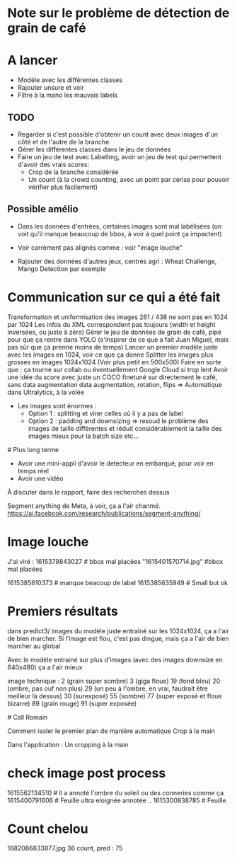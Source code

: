 # Note sur le problème de détection de grain de café

# A lancer

- Modèle avec les différentes classes
- Rajouter unsure et voir
- Filtre à la mano les mauvais labels


## TODO


- Regarder si c'est possible d'obtenir un count avec deux images d'un côté et de l'autre de la branche.
- Gérer les différentes classes dans le jeu de données
- Faire un jeu de test avec LabelImg, avoir un jeu de test qui permettent d'avoir des vrais scores:
    - Crop de la branche considérée
    - Un count (à la crowd counting, avec un point par cerise pour pouvoir vérifier plus facilement)


## Possible amélio

- Dans les données d'entrées, certaines images sont mal labélisées (on voit qu'il manque beaucoup de bbox, à voir à quel point ça impactent)
- Voir carrément pas alignés comme : 
voir "image louche"

- Rajouter des données d'autres jeux, centrés agri : Wheat Challenge, Mango Detection par exemple


# Communication sur ce qui a été fait 

Transformation et uniformisation des images 
261 / 438 ne sont pas en 1024 par 1024 
Les infos du XML correspondent pas toujours (width et height inversées, ou juste à zéro)
Gérer le jeu de données de grain de café, pipé pour que ça rentre dans YOLO (s'inspirer de ce que a fait Juan Miguel, mais pas sûr que ça prenne moins de temps)
Lancer un premier modèle juste avec les images en 1024, voir ce que ça donne
Splitter les images plus grosses en images 1024x1024
(Voir plus petit en 500x500)
Faire en sorte que : ça tourne sur collab ou éventuellement Google Cloud si trop lent
Avoir une idée du score avec juste un COCO finetuné sur directement le café, sans data augmentation
data augmentation, rotation, flips => Automatique dans Ultralytics, à la volée
- Les images sont énormes :
    - Option 1 : splitting et virer celles où il y a pas de label
    - Option 2 : padding and downsizing => resoud le problème des images de taille différentes et réduit considérablement la taille des images
                    mieux pour la batch size etc...



# Plus long terme 

- Avoir une mini-appli d'avoir le detecteur en embarqué, pour voir en temps réel 
- Avoir une vidéo

À discuter dans le rapport, faire des recherches dessus 

Segment anything de Meta, à voir, ça a l'air chanmé.
https://ai.facebook.com/research/publications/segment-anything/


# Image louche

J'ai viré :
1615379843027 # bbox mal placées
"1615401570714.jpg" #bbox mal placées


1615385610373 # manque beacoup de label
1615385635949 # Small but ok


# Premiers résultats

dans predict3/ images du modèle juste entraîné sur les 1024x1024,
ça a l'air de bien marcher. Si l'image est flou, c'est pas dingue, mais ça a l'air de bien marcher au global

Avec le modèle entrainé sur plus d'images (avec des images downsize en 640x480) ça a l'air mieux

image technique : 
2 (grain super sombre)
3 (giga floue)
19 (fond bleu)
20 (ombre, pas ouf non plus)
29 (un peu à l'ombre, en vrai, faudrait être meilleur là dessus)
30 (surexposé)
55 (sombre)
77 (super exposé et floue bizarre)
89 (grain rouge)
91 (super exposée)


# Call Romain 

Comment isoler le premier plan de manière automatique 
Crop à la main 

Dans l'application : Un cropping à la main 


# check image post process

1615562134510  # Il a annoté l'ombre du soleil ou des conneries comme ça
1615400791606 # Feuille ultra eloignée annotée ..
1615300838785 # Feuille

# Count chelou

1682086833877.jpg 36 count, pred : 75